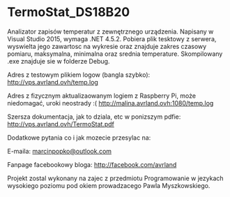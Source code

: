 # TermoStat_DS18B20
Analizator zapisów temperatur z zewnętrznego urządzenia. Napisany w Visual Studio 2015, wymaga .NET 4.5.2. 
Pobiera plik tesktowy z serwera, wyswielta jego zawartosc na wykresie oraz znajduje zakres czasowy pomiaru, maksymalna, 
minimalna oraz srednia temperature. Skompilowany .exe znajduje sie w folderze Debug.

Adres z testowym plikiem logow (bangla szybko):
http://vps.avrland.ovh/temp.log

Adres z fizycznym aktualizaowanym logiem z Raspberry Pi, może niedomagać, uroki neostrady :(
http://malina.avrland.ovh:1080/temp.log

Szersza dokumentacja, jak to dziala, etc w ponizszym pdfie:
http://vps.avrland.ovh/TermoStat.pdf

Dodatkowe pytania co i jak mozecie przesylac na:

E-maila: marcinpopko@outlook.com

Fanpage facebookowy bloga: http://facebook.com/avrland


Projekt zostal wykonany na zajec z przedmiotu Programowanie w jezykach wysokiego poziomu pod okiem prowadzacego Pawla Myszkowskiego.
